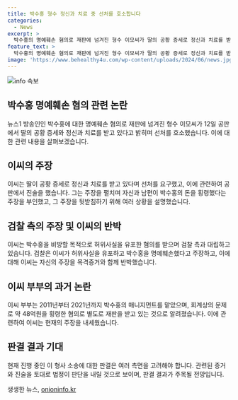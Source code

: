 ```yaml
---
title: 박수홍 형수 정신과 치료 중 선처를 호소합니다
categories:
  - News
excerpt: >
  박수홍의 명예훼손 혐의로 재판에 넘겨진 형수 이모씨가 딸의 공황 증세로 정신과 치료를 받고 있음을 밝혔다. 박수홍을 향한 허위사실을 유포한 혐의로 기소된 이씨는 검찰의 주장을 부인하며, 피해자 여성과의 동거 목격증언을 거부하고 자신의 메시지는 마음이 힘들어서 이성적인 판단을 할 수 없었던 결과물이라고 주장했다. 뿐만 아니라, 이씨 부부는 박수홍과의 매니지먼트를 맡으며 약 48억원을 횡령한 혐의로도 별도로 재판을 받고 있다.
feature_text: >
  박수홍의 명예훼손 혐의로 재판에 넘겨진 형수 이모씨가 딸의 공황 증세로 정신과 치료를 받고 있음을 밝혔다. 박수홍을 향한 허위사실을 유포한 혐의로 기소된 이씨는 검찰의 주장을 부인하며, 피해자 여성과의 동거 목격증언을 거부하고 자신의 메시지는 마음이 힘들어서 이성적인 판단을 할 수 없었던 결과물이라고 주장했다. 뿐만 아니라, 이씨 부부는 박수홍과의 매니지먼트를 맡으며 약 48억원을 횡령한 혐의로도 별도로 재판을 받고 있다.
image: 'https://www.behealthy4u.com/wp-content/uploads/2024/06/news.jpg'
---
```


<p><img src="https://www.behealthy4u.com/wp-content/uploads/2024/06/news.jpg" alt="info 속보" /></p>

<h2 data-ke-size="size26">박수홍 명예훼손 혐의 관련 논란</h2>

<p data-ke-size="size16">뉴스1 방송인인 박수홍에 대한 명예훼손 혐의로 재판에 넘겨진 형수 이모씨가 12일 공판에서 딸의 공황 증세와 정신과 치료를 받고 있다고 밝히며 선처를 호소했습니다. 이에 대한 관련 내용을 살펴보겠습니다.</p>

<h2 data-ke-size="size26">이씨의 주장</h2>

<p data-ke-size="size16">이씨는 딸이 공황 증세로 정신과 치료를 받고 있다며 선처를 요구했고, 이에 관련하여 공판에서 진술을 했습니다. 그는 주장을 펼치며 자신과 남편이 박수홍의 돈을 횡령했다는 주장을 부인했고, 그 주장을 뒷받침하기 위해 여러 상황을 설명했습니다.</p>

<h2 data-ke-size="size26">검찰 측의 주장 및 이씨의 반박</h2>

<p data-ke-size="size16">이씨는 박수홍을 비방할 목적으로 허위사실을 유포한 혐의를 받으며 검찰 측과 대립하고 있습니다. 검찰은 이씨가 허위사실을 유포하고 박수홍을 명예훼손했다고 주장하고, 이에 대해 이씨는 자신의 주장을 목격증거와 함께 반박했습니다.</p>

<h2 data-ke-size="size26">이씨 부부의 과거 논란</h2>

<p data-ke-size="size16">이씨 부부는 2011년부터 2021년까지 박수홍의 매니지먼트를 맡았으며, 회계상의 문제로 약 48억원을 횡령한 혐의로 별도로 재판을 받고 있는 것으로 알려졌습니다. 이에 관련하여 이씨는 현재의 주장을 내세웠습니다.</p>

<h2 data-ke-size="size26">판결 결과 기대</h2>

<p data-ke-size="size16">현재 진행 중인 이 형사 소송에 대한 판결은 여러 측면을 고려해야 합니다. 관련된 증거와 진술을 토대로 법정이 판단을 내릴 것으로 보이며, 판결 결과가 주목될 전망입니다.</p>
생생한 뉴스, <a href="https://onioninfo.kr" rel="dofollow">onioninfo.kr</a>


